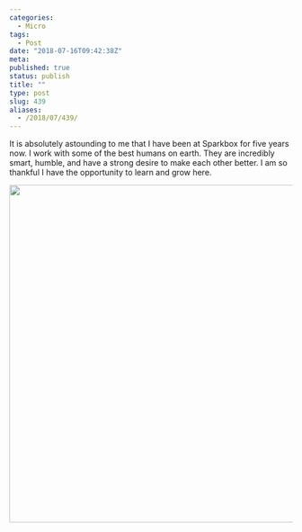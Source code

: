 ```yaml
---
categories:
  - Micro
tags:
  - Post
date: "2018-07-16T09:42:38Z"
meta:
published: true
status: publish
title: ""
type: post
slug: 439
aliases:
  - /2018/07/439/
---
```

<p>It is absolutely astounding to me that I have been at Sparkbox for five years now. I work with some of the best humans on earth. They are incredibly smart, humble, and have a strong desire to make each other better. I am so thankful I have the opportunity to learn and grow here.</p>
<p><img src="/assets/2018/07/24a8920a39944ec2bd77695057952c00.jpg" width="600" height="600" /></p>
